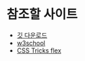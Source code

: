 # 참조할 사이트
- [깃 다운로드](https://git-scm.com)
- [w3school](https://w3schools.com)
- [CSS Tricks flex](https://css-tricks.com/snippets/css/a-guide-to-flexbox/)